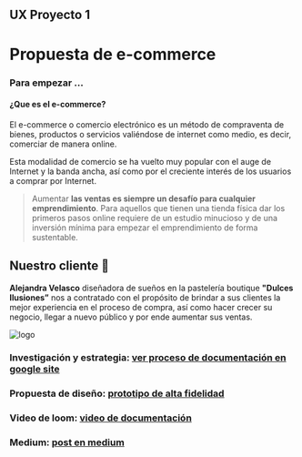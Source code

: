 ## UX Proyecto 1

# Propuesta de e-commerce

### Para empezar ...
#### ¿Que es el e-commerce?

El e-commerce o comercio electrónico es un método de compraventa de bienes, productos o servicios valiéndose de internet como medio, es decir, comerciar de manera online.

Esta modalidad de comercio se ha vuelto muy popular con el auge de Internet y la banda ancha, así como por el creciente interés de los usuarios a comprar por Internet.


> Aumentar **las ventas es siempre un desafío para cualquier emprendimiento**. Para aquellos que tienen una tienda física dar los primeros pasos online requiere de un estudio minucioso y de una inversión mínima para empezar el emprendimiento de forma sustentable.


## Nuestro cliente :cake:

**Alejandra Velasco** diseñadora de sueños en la pastelería boutique **"Dulces Ilusiones”** nos a contratado con el propósito de brindar a sus clientes la mejor experiencia en el proceso de compra, así como hacer crecer su negocio, llegar a nuevo público y por ende aumentar sus ventas.

![logo](/images/logo.png)

### Investigación y estrategia: [ver proceso de documentación en google site](https://sites.google.com/view/e1comerce/p%C3%A1gina-principal)

### Propuesta de diseño: [prototipo de alta fidelidad](https://marvelapp.com/4363gje/screen/47337421)

### Video de loom: [video de documentación](https://www.useloom.com/)

### Medium: [post en medium](https://medium.com/)
